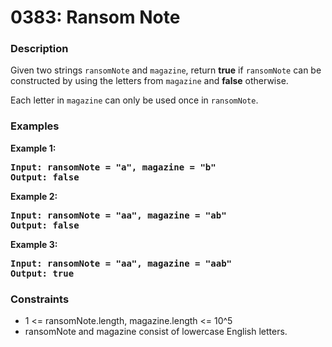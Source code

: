 # 0383: Ransom Note

### Description

Given two strings <code>ransomNote</code> and <code>magazine</code>, return <b>true</b> if <code>ransomNote</code> can be constructed by using the letters from <code>magazine</code> and <b>false</b> otherwise.

Each letter in <code>magazine</code> can only be used once in <code>ransomNote</code>.

### Examples

<p><strong>Example 1:</strong></p>

<pre><strong>Input: ransomNote = "a", magazine = "b"</strong>
<strong>Output: false</strong>
</pre>

<p><strong>Example 2:</strong></p>

<pre><strong>Input: ransomNote = "aa", magazine = "ab"</strong>
<strong>Output: false</strong>
</pre>

<p><strong>Example 3:</strong></p>

<pre><strong>Input: ransomNote = "aa", magazine = "aab"</strong>
<strong>Output: true</strong>
</pre>

### Constraints

<ul>
	<li>1 <= ransomNote.length, magazine.length <= 10^5</li>
	<li>ransomNote and magazine consist of lowercase English letters.</li>
</ul>
